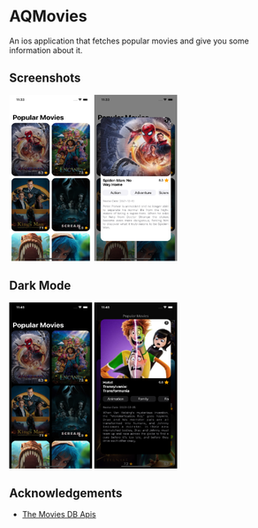 
# AQMovies

An ios application that fetches popular movies and give you some information about it.


## Screenshots

<img src="/Assets/imageOne.png" width="150" height="300"> <img src="/Assets/imageTwo.png" width="150" height="300">

## Dark Mode

<img src="/Assets/imageOneDark.png" width="150" height="300"> <img src="/Assets/imageTwoDark.png" width="150" height="300">


## Acknowledgements

 - [The Movies DB Apis](https://www.themoviedb.org)

